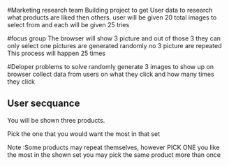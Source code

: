 #Marketing research team Building project to get User data to research what products are liked then others. user will be given 20 total images to select from and each will be given 25 tries

#focus group The browser will show 3 picture and out of those 3 they can only select one pictures are generated randomly no 3 picture are repeated This process will happen 25 times

#Deloper problems to solve randomly generate 3 images to show up on browser collect data from users on what they click and how many times they click

## User secquance 
You will be shown three products.

Pick the one that you would want the most in that set

Note :Some products may repeat themselves, however PICK ONE you like the most in the shown set
you may pick the same product more than once